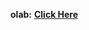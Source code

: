 
     
 
  
<b solid>olab:</b> <b><a href='https://colab.research.google.com/drive/1iFZBMOwbriBj9RHwr89zltxBOH93GFuz'>Click Here</a></b>

